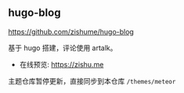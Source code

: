 ## hugo-blog

https://github.com/zishume/hugo-blog

基于 hugo 搭建，评论使用 artalk。

- 在线预览: https://zishu.me

主题仓库暂停更新，直接同步到本仓库 `/themes/meteor`